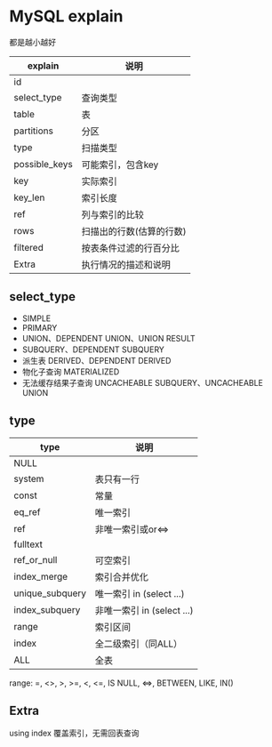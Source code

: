 # MySQL explain

都是越小越好

| explain       | 说明                     |
| ------------- | ------------------------ |
| id            |                          |
| select_type   | 查询类型                 |
| table         | 表                       |
| partitions    | 分区                     |
| type          | 扫描类型                 |
| possible_keys | 可能索引，包含key        |
| key           | 实际索引                 |
| key_len       | 索引长度                 |
| ref           | 列与索引的比较           |
| rows          | 扫描出的行数(估算的行数) |
| filtered      | 按表条件过滤的行百分比   |
| Extra         | 执行情况的描述和说明     |

## select_type

- SIMPLE
- PRIMARY
- UNION、DEPENDENT UNION、UNION RESULT
- SUBQUERY、DEPENDENT SUBQUERY
- 派生表 DERIVED、DEPENDENT DERIVED
- 物化子查询 MATERIALIZED
- 无法缓存结果子查询 UNCACHEABLE SUBQUERY、UNCACHEABLE UNION

## type

| type            | 说明                       |
| --------------- | -------------------------- |
| NULL            |                            |
| system          | 表只有一行                 |
| const           | 常量                       |
| eq_ref          | 唯一索引                   |
| ref             | 非唯一索引或or<=>          |
| fulltext        |                            |
| ref_or_null     | 可空索引                   |
| index_merge     | 索引合并优化               |
| unique_subquery | 唯一索引 in (select ...)   |
| index_subquery  | 非唯一索引 in (select ...) |
| range           | 索引区间                   |
| index           | 全二级索引（同ALL）        |
| ALL             | 全表                       |

range: =, <>, >, >=, <, <=, IS NULL, <=>, BETWEEN, LIKE, IN()

## Extra

using index 覆盖索引，无需回表查询